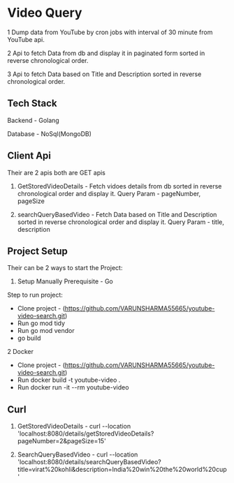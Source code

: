 
# Video Query

1 Dump data from YouTube by cron jobs with interval of 30 minute from YouTube api.

2 Api to fetch Data from db and display it in paginated form sorted in reverse chronological order.

3 Api to fetch Data based on Title and Description sorted in reverse chronological order.


## Tech Stack

Backend - Golang

Database - NoSql(MongoDB)


## Client Api
Their are 2 apis both are GET apis
1. GetStoredVideoDetails - Fetch vidoes details from db sorted in reverse chronological order and display it.
Query Param - pageNumber, pageSize

2. searchQueryBasedVideo - Fetch Data based on Title and Description sorted in reverse chronological order and display it.
Query Param - title, description


## Project Setup
Their can be 2 ways to start the Project:

1. Setup Manually
Prerequisite - Go

Step to run project:
- Clone project - (https://github.com/VARUNSHARMA55665/youtube-video-search.git)
- Run go mod tidy
- Run go mod vendor
- go build

2 Docker
- Clone project - (https://github.com/VARUNSHARMA55665/youtube-video-search.git)
- Run docker build -t youtube-video .
- Run docker run -it --rm youtube-video


## Curl
1. GetStoredVideoDetails -
curl --location 'localhost:8080/details/getStoredVideoDetails?pageNumber=2&pageSize=15'

2. SearchQueryBasedVideo -
curl --location 'localhost:8080/details/searchQueryBasedVideo?title=virat%20kohli&description=India%20win%20the%20world%20cup'
